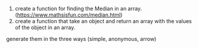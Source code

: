 1) create a function for finding the Median in an array. (https://www.mathsisfun.com/median.html)
2) create a function that take an object and return an array with the values of the object in an array.

generate them in the three ways (simple, anonymous, arrow)